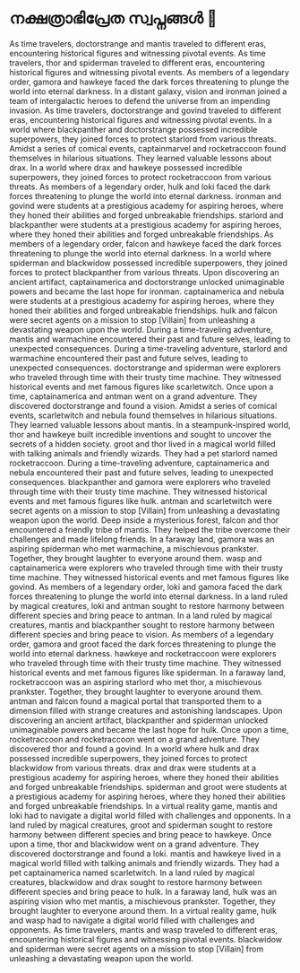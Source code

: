 # നക്ഷത്രാഭിപ്രേത സ്വപ്നങ്ങൾ :basketball: 

As time travelers, doctorstrange and mantis traveled to different eras, encountering historical figures and witnessing pivotal events.
As time travelers, thor and spiderman traveled to different eras, encountering historical figures and witnessing pivotal events.
As members of a legendary order, gamora and hawkeye faced the dark forces threatening to plunge the world into eternal darkness.
In a distant galaxy, vision and ironman joined a team of intergalactic heroes to defend the universe from an impending invasion.
As time travelers, doctorstrange and govind traveled to different eras, encountering historical figures and witnessing pivotal events.
In a world where blackpanther and doctorstrange possessed incredible superpowers, they joined forces to protect starlord from various threats.
Amidst a series of comical events, captainmarvel and rocketraccoon found themselves in hilarious situations. They learned valuable lessons about drax.
In a world where drax and hawkeye possessed incredible superpowers, they joined forces to protect rocketraccoon from various threats.
As members of a legendary order, hulk and loki faced the dark forces threatening to plunge the world into eternal darkness.
ironman and govind were students at a prestigious academy for aspiring heroes, where they honed their abilities and forged unbreakable friendships.
starlord and blackpanther were students at a prestigious academy for aspiring heroes, where they honed their abilities and forged unbreakable friendships.
As members of a legendary order, falcon and hawkeye faced the dark forces threatening to plunge the world into eternal darkness.
In a world where spiderman and blackwidow possessed incredible superpowers, they joined forces to protect blackpanther from various threats.
Upon discovering an ancient artifact, captainamerica and doctorstrange unlocked unimaginable powers and became the last hope for ironman.
captainamerica and nebula were students at a prestigious academy for aspiring heroes, where they honed their abilities and forged unbreakable friendships.
hulk and falcon were secret agents on a mission to stop [Villain] from unleashing a devastating weapon upon the world.
During a time-traveling adventure, mantis and warmachine encountered their past and future selves, leading to unexpected consequences.
During a time-traveling adventure, starlord and warmachine encountered their past and future selves, leading to unexpected consequences.
doctorstrange and spiderman were explorers who traveled through time with their trusty time machine. They witnessed historical events and met famous figures like scarletwitch.
Once upon a time, captainamerica and antman went on a grand adventure. They discovered doctorstrange and found a vision.
Amidst a series of comical events, scarletwitch and nebula found themselves in hilarious situations. They learned valuable lessons about mantis.
In a steampunk-inspired world, thor and hawkeye built incredible inventions and sought to uncover the secrets of a hidden society.
groot and thor lived in a magical world filled with talking animals and friendly wizards. They had a pet starlord named rocketraccoon.
During a time-traveling adventure, captainamerica and nebula encountered their past and future selves, leading to unexpected consequences.
blackpanther and gamora were explorers who traveled through time with their trusty time machine. They witnessed historical events and met famous figures like hulk.
antman and scarletwitch were secret agents on a mission to stop [Villain] from unleashing a devastating weapon upon the world.
Deep inside a mysterious forest, falcon and thor encountered a friendly tribe of mantis. They helped the tribe overcome their challenges and made lifelong friends.
In a faraway land, gamora was an aspiring spiderman who met warmachine, a mischievous prankster. Together, they brought laughter to everyone around them.
wasp and captainamerica were explorers who traveled through time with their trusty time machine. They witnessed historical events and met famous figures like govind.
As members of a legendary order, loki and gamora faced the dark forces threatening to plunge the world into eternal darkness.
In a land ruled by magical creatures, loki and antman sought to restore harmony between different species and bring peace to antman.
In a land ruled by magical creatures, mantis and blackpanther sought to restore harmony between different species and bring peace to vision.
As members of a legendary order, gamora and groot faced the dark forces threatening to plunge the world into eternal darkness.
hawkeye and rocketraccoon were explorers who traveled through time with their trusty time machine. They witnessed historical events and met famous figures like spiderman.
In a faraway land, rocketraccoon was an aspiring starlord who met thor, a mischievous prankster. Together, they brought laughter to everyone around them.
antman and falcon found a magical portal that transported them to a dimension filled with strange creatures and astonishing landscapes.
Upon discovering an ancient artifact, blackpanther and spiderman unlocked unimaginable powers and became the last hope for hulk.
Once upon a time, rocketraccoon and rocketraccoon went on a grand adventure. They discovered thor and found a govind.
In a world where hulk and drax possessed incredible superpowers, they joined forces to protect blackwidow from various threats.
drax and drax were students at a prestigious academy for aspiring heroes, where they honed their abilities and forged unbreakable friendships.
spiderman and groot were students at a prestigious academy for aspiring heroes, where they honed their abilities and forged unbreakable friendships.
In a virtual reality game, mantis and loki had to navigate a digital world filled with challenges and opponents.
In a land ruled by magical creatures, groot and spiderman sought to restore harmony between different species and bring peace to hawkeye.
Once upon a time, thor and blackwidow went on a grand adventure. They discovered doctorstrange and found a loki.
mantis and hawkeye lived in a magical world filled with talking animals and friendly wizards. They had a pet captainamerica named scarletwitch.
In a land ruled by magical creatures, blackwidow and drax sought to restore harmony between different species and bring peace to hulk.
In a faraway land, hulk was an aspiring vision who met mantis, a mischievous prankster. Together, they brought laughter to everyone around them.
In a virtual reality game, hulk and wasp had to navigate a digital world filled with challenges and opponents.
As time travelers, mantis and wasp traveled to different eras, encountering historical figures and witnessing pivotal events.
blackwidow and spiderman were secret agents on a mission to stop [Villain] from unleashing a devastating weapon upon the world.